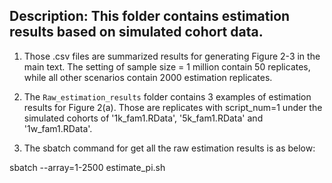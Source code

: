
## Description: This folder contains estimation results based on simulated cohort data. 

1. Those .csv files are summarized results for generating Figure 2-3 in the main text. The setting of sample size = 1 million
contain 50 replicates, while all other scenarios contain 2000 estimation replicates. 

2. The `Raw_estimation_results` folder contains 3 examples of estimation results for Figure 2(a). Those are replicates with
script_num=1 under the simulated cohorts of '1k_fam1.RData', '5k_fam1.RData' and '1w_fam1.RData'.

3. The sbatch command for get all the raw estimation results is as below: 

sbatch --array=1-2500 estimate_pi.sh
